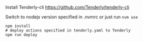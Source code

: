 Install Tenderly-cli https://github.com/Tenderly/tenderly-cli

Switch to nodejs version specified in .nvmrc or just run `nvm use`

```
npm install
# deploy actions specified in tenderly.yaml to Tenderly
npm run deploy
```
